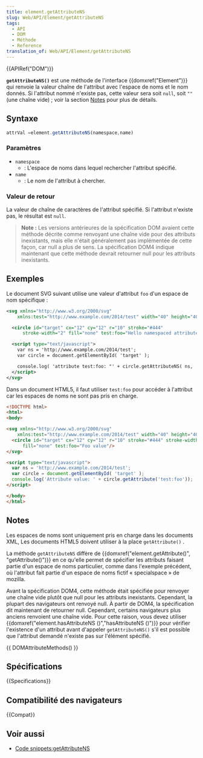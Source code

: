 ```yaml
---
title: element.getAttributeNS
slug: Web/API/Element/getAttributeNS
tags:
  - API
  - DOM
  - Méthode
  - Reference
translation_of: Web/API/Element/getAttributeNS
---
```


{{APIRef("DOM")}}

**`getAttributeNS()`** est une méthode de l'interface {{domxref("Element")}} qui renvoie la valeur chaîne de l'attribut avec l'espace de noms et le nom donnés. Si l'attribut nommé n'existe pas, cette valeur sera soit `null`, soit `""` (une chaîne vide)&nbsp;; voir la section [Notes](#notes) pour plus de détails.

## Syntaxe

```js
attrVal =element.getAttributeNS(namespace,name)
```

### Paramètres

- `namespace`
  - : L'espace de noms dans lequel rechercher l'attribut spécifié.
- `name`
  - : Le nom de l'attribut à chercher.

### Valeur de retour

La valeur de chaîne de caractères de l'attribut spécifié. Si l'attribut n'existe pas, le résultat est `null`.

> **Note :** Les versions antérieures de la spécification DOM avaient cette méthode décrite comme renvoyant une chaîne vide pour des attributs inexistants, mais elle n'était généralement pas implémentée de cette façon, car null a plus de sens. La spécification DOM4 indique maintenant que cette méthode devrait retourner null pour les attributs inexistants.

## Exemples

Le document SVG suivant utilise une valeur d'attribut `foo` d'un espace de nom spécifique :

```xml
<svg xmlns="http://www.w3.org/2000/svg"
    xmlns:test="http://www.example.com/2014/test" width="40" height="40">

  <circle id="target" cx="12" cy="12" r="10" stroke="#444"
      stroke-width="2" fill="none" test:foo="Hello namespaced attribute!"/>

  <script type="text/javascript">
    var ns = 'http://www.example.com/2014/test';
    var circle = document.getElementById( 'target' );

    console.log( 'attribute test:foo: "' + circle.getAttributeNS( ns, 'foo' ) + '"' );
  </script>
</svg>
```

Dans un document HTML5, il faut utiliser `test:foo` pour accéder à l'attribut car les espaces de noms ne sont pas pris en charge.

```html
<!DOCTYPE html>
<html>
<body>

<svg xmlns="http://www.w3.org/2000/svg"
    xmlns:test="http://www.example.com/2014/test" width="40" height="40">
  <circle id="target" cx="12" cy="12" r="10" stroke="#444" stroke-width="2"
      fill="none" test:foo="Foo value"/>
</svg>

<script type="text/javascript">
  var ns = 'http://www.example.com/2014/test';
  var circle = document.getElementById( 'target' );
  console.log('Attribute value: ' + circle.getAttribute('test:foo'));
</script>

</body>
</html>
```

## Notes

Les espaces de noms sont uniquement pris en charge dans les documents XML, Les documents HTML5 doivent utiliser à la place `getAttribute()` .

La méthode `getAttributeNS` diffère de {{domxref("element.getAttribute()", "getAttribute()")}} en ce qu'elle permet de spécifier les attributs faisant partie d'un espace de noms particulier, comme dans l'exemple précédent, où l'attribut fait partie d'un espace de noms fictif «&nbsp;specialspace&nbsp;» de mozilla.

Avant la spécification DOM4, cette méthode était spécifiée pour renvoyer une chaîne vide plutôt que null pour les attributs inexistants. Cependant, la plupart des navigateurs ont renvoyé null. À partir de DOM4, la spécification dit maintenant de retourner null. Cependant, certains navigateurs plus anciens renvoient une chaîne vide. Pour cette raison, vous devez utiliser {{domxref("element.hasAttributeNS ()","hasAttributeNS ()")}} pour vérifier l'existence d'un attribut avant d'appeler `getAttributeNS()` s'il est possible que l'attribut demandé n'existe pas sur l'élément spécifié.

{{ DOMAttributeMethods() }}

## Spécifications

{{Specifications}}

## Compatibilité des navigateurs

{{Compat}}

## Voir aussi

- [Code snippets:getAttributeNS](/fr/Add-ons/Code_snippets/getAttributeNS)
